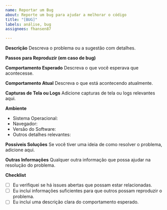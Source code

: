 ```yaml
---
name: Reportar um Bug
about: Reporte um bug para ajudar a melhorar o código
title: "[BUG]"
labels: análise, bug
assignees: fhansen87

---
```


**Descrição**
Descreva o problema ou a sugestão com detalhes.

**Passos para Reproduzir (em caso de bug)**

**Comportamento Esperado**
Descreva o que você esperava que acontecesse.

**Comportamento Atual**
Descreva o que está acontecendo atualmente.

**Capturas de Tela ou Logs**
Adicione capturas de tela ou logs relevantes aqui.

**Ambiente**
- Sistema Operacional:
- Navegador:
- Versão do Software:
- Outros detalhes relevantes:

**Possíveis Soluções**
Se você tiver uma ideia de como resolver o problema, adicione aqui.

**Outras Informações**
Qualquer outra informação que possa ajudar na resolução do problema.

**Checklist**
- [ ] Eu verifiquei se há issues abertas que possam estar relacionadas.
- [ ] Eu incluí informações suficientes para que outros possam reproduzir o problema.
- [ ] Eu incluí uma descrição clara do comportamento esperado.
